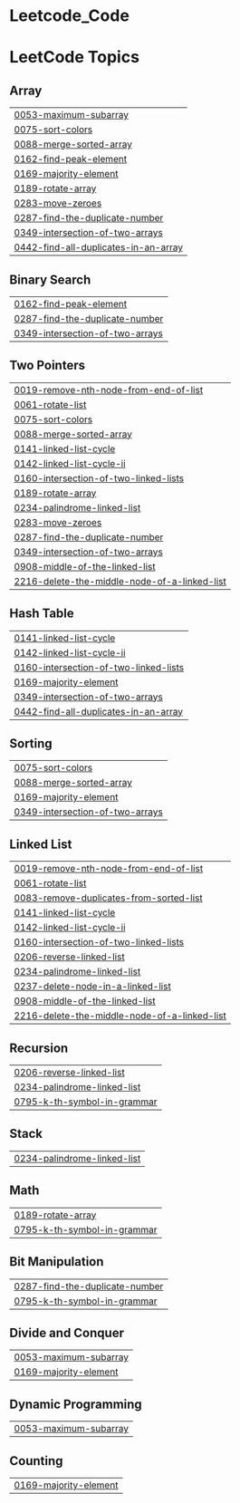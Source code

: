 # Leetcode_Code
<!---LeetCode Topics Start-->
# LeetCode Topics
## Array
|  |
| ------- |
| [0053-maximum-subarray](https://github.com/Mantu008/Leetcode_Code/tree/master/0053-maximum-subarray) |
| [0075-sort-colors](https://github.com/Mantu008/Leetcode_Code/tree/master/0075-sort-colors) |
| [0088-merge-sorted-array](https://github.com/Mantu008/Leetcode_Code/tree/master/0088-merge-sorted-array) |
| [0162-find-peak-element](https://github.com/Mantu008/Leetcode_Code/tree/master/0162-find-peak-element) |
| [0169-majority-element](https://github.com/Mantu008/Leetcode_Code/tree/master/0169-majority-element) |
| [0189-rotate-array](https://github.com/Mantu008/Leetcode_Code/tree/master/0189-rotate-array) |
| [0283-move-zeroes](https://github.com/Mantu008/Leetcode_Code/tree/master/0283-move-zeroes) |
| [0287-find-the-duplicate-number](https://github.com/Mantu008/Leetcode_Code/tree/master/0287-find-the-duplicate-number) |
| [0349-intersection-of-two-arrays](https://github.com/Mantu008/Leetcode_Code/tree/master/0349-intersection-of-two-arrays) |
| [0442-find-all-duplicates-in-an-array](https://github.com/Mantu008/Leetcode_Code/tree/master/0442-find-all-duplicates-in-an-array) |
## Binary Search
|  |
| ------- |
| [0162-find-peak-element](https://github.com/Mantu008/Leetcode_Code/tree/master/0162-find-peak-element) |
| [0287-find-the-duplicate-number](https://github.com/Mantu008/Leetcode_Code/tree/master/0287-find-the-duplicate-number) |
| [0349-intersection-of-two-arrays](https://github.com/Mantu008/Leetcode_Code/tree/master/0349-intersection-of-two-arrays) |
## Two Pointers
|  |
| ------- |
| [0019-remove-nth-node-from-end-of-list](https://github.com/Mantu008/Leetcode_Code/tree/master/0019-remove-nth-node-from-end-of-list) |
| [0061-rotate-list](https://github.com/Mantu008/Leetcode_Code/tree/master/0061-rotate-list) |
| [0075-sort-colors](https://github.com/Mantu008/Leetcode_Code/tree/master/0075-sort-colors) |
| [0088-merge-sorted-array](https://github.com/Mantu008/Leetcode_Code/tree/master/0088-merge-sorted-array) |
| [0141-linked-list-cycle](https://github.com/Mantu008/Leetcode_Code/tree/master/0141-linked-list-cycle) |
| [0142-linked-list-cycle-ii](https://github.com/Mantu008/Leetcode_Code/tree/master/0142-linked-list-cycle-ii) |
| [0160-intersection-of-two-linked-lists](https://github.com/Mantu008/Leetcode_Code/tree/master/0160-intersection-of-two-linked-lists) |
| [0189-rotate-array](https://github.com/Mantu008/Leetcode_Code/tree/master/0189-rotate-array) |
| [0234-palindrome-linked-list](https://github.com/Mantu008/Leetcode_Code/tree/master/0234-palindrome-linked-list) |
| [0283-move-zeroes](https://github.com/Mantu008/Leetcode_Code/tree/master/0283-move-zeroes) |
| [0287-find-the-duplicate-number](https://github.com/Mantu008/Leetcode_Code/tree/master/0287-find-the-duplicate-number) |
| [0349-intersection-of-two-arrays](https://github.com/Mantu008/Leetcode_Code/tree/master/0349-intersection-of-two-arrays) |
| [0908-middle-of-the-linked-list](https://github.com/Mantu008/Leetcode_Code/tree/master/0908-middle-of-the-linked-list) |
| [2216-delete-the-middle-node-of-a-linked-list](https://github.com/Mantu008/Leetcode_Code/tree/master/2216-delete-the-middle-node-of-a-linked-list) |
## Hash Table
|  |
| ------- |
| [0141-linked-list-cycle](https://github.com/Mantu008/Leetcode_Code/tree/master/0141-linked-list-cycle) |
| [0142-linked-list-cycle-ii](https://github.com/Mantu008/Leetcode_Code/tree/master/0142-linked-list-cycle-ii) |
| [0160-intersection-of-two-linked-lists](https://github.com/Mantu008/Leetcode_Code/tree/master/0160-intersection-of-two-linked-lists) |
| [0169-majority-element](https://github.com/Mantu008/Leetcode_Code/tree/master/0169-majority-element) |
| [0349-intersection-of-two-arrays](https://github.com/Mantu008/Leetcode_Code/tree/master/0349-intersection-of-two-arrays) |
| [0442-find-all-duplicates-in-an-array](https://github.com/Mantu008/Leetcode_Code/tree/master/0442-find-all-duplicates-in-an-array) |
## Sorting
|  |
| ------- |
| [0075-sort-colors](https://github.com/Mantu008/Leetcode_Code/tree/master/0075-sort-colors) |
| [0088-merge-sorted-array](https://github.com/Mantu008/Leetcode_Code/tree/master/0088-merge-sorted-array) |
| [0169-majority-element](https://github.com/Mantu008/Leetcode_Code/tree/master/0169-majority-element) |
| [0349-intersection-of-two-arrays](https://github.com/Mantu008/Leetcode_Code/tree/master/0349-intersection-of-two-arrays) |
## Linked List
|  |
| ------- |
| [0019-remove-nth-node-from-end-of-list](https://github.com/Mantu008/Leetcode_Code/tree/master/0019-remove-nth-node-from-end-of-list) |
| [0061-rotate-list](https://github.com/Mantu008/Leetcode_Code/tree/master/0061-rotate-list) |
| [0083-remove-duplicates-from-sorted-list](https://github.com/Mantu008/Leetcode_Code/tree/master/0083-remove-duplicates-from-sorted-list) |
| [0141-linked-list-cycle](https://github.com/Mantu008/Leetcode_Code/tree/master/0141-linked-list-cycle) |
| [0142-linked-list-cycle-ii](https://github.com/Mantu008/Leetcode_Code/tree/master/0142-linked-list-cycle-ii) |
| [0160-intersection-of-two-linked-lists](https://github.com/Mantu008/Leetcode_Code/tree/master/0160-intersection-of-two-linked-lists) |
| [0206-reverse-linked-list](https://github.com/Mantu008/Leetcode_Code/tree/master/0206-reverse-linked-list) |
| [0234-palindrome-linked-list](https://github.com/Mantu008/Leetcode_Code/tree/master/0234-palindrome-linked-list) |
| [0237-delete-node-in-a-linked-list](https://github.com/Mantu008/Leetcode_Code/tree/master/0237-delete-node-in-a-linked-list) |
| [0908-middle-of-the-linked-list](https://github.com/Mantu008/Leetcode_Code/tree/master/0908-middle-of-the-linked-list) |
| [2216-delete-the-middle-node-of-a-linked-list](https://github.com/Mantu008/Leetcode_Code/tree/master/2216-delete-the-middle-node-of-a-linked-list) |
## Recursion
|  |
| ------- |
| [0206-reverse-linked-list](https://github.com/Mantu008/Leetcode_Code/tree/master/0206-reverse-linked-list) |
| [0234-palindrome-linked-list](https://github.com/Mantu008/Leetcode_Code/tree/master/0234-palindrome-linked-list) |
| [0795-k-th-symbol-in-grammar](https://github.com/Mantu008/Leetcode_Code/tree/master/0795-k-th-symbol-in-grammar) |
## Stack
|  |
| ------- |
| [0234-palindrome-linked-list](https://github.com/Mantu008/Leetcode_Code/tree/master/0234-palindrome-linked-list) |
## Math
|  |
| ------- |
| [0189-rotate-array](https://github.com/Mantu008/Leetcode_Code/tree/master/0189-rotate-array) |
| [0795-k-th-symbol-in-grammar](https://github.com/Mantu008/Leetcode_Code/tree/master/0795-k-th-symbol-in-grammar) |
## Bit Manipulation
|  |
| ------- |
| [0287-find-the-duplicate-number](https://github.com/Mantu008/Leetcode_Code/tree/master/0287-find-the-duplicate-number) |
| [0795-k-th-symbol-in-grammar](https://github.com/Mantu008/Leetcode_Code/tree/master/0795-k-th-symbol-in-grammar) |
## Divide and Conquer
|  |
| ------- |
| [0053-maximum-subarray](https://github.com/Mantu008/Leetcode_Code/tree/master/0053-maximum-subarray) |
| [0169-majority-element](https://github.com/Mantu008/Leetcode_Code/tree/master/0169-majority-element) |
## Dynamic Programming
|  |
| ------- |
| [0053-maximum-subarray](https://github.com/Mantu008/Leetcode_Code/tree/master/0053-maximum-subarray) |
## Counting
|  |
| ------- |
| [0169-majority-element](https://github.com/Mantu008/Leetcode_Code/tree/master/0169-majority-element) |
<!---LeetCode Topics End-->